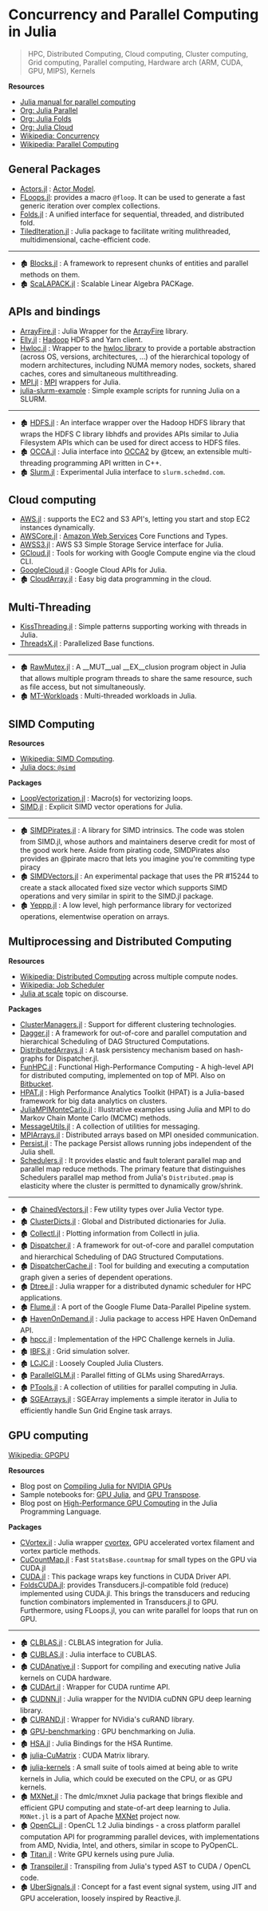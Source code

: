 # Concurrency and Parallel Computing in Julia

> HPC, Distributed Computing, Cloud computing, Cluster computing, Grid computing, Parallel computing, Hardware arch (ARM, CUDA, GPU, MIPS), Kernels

**Resources**

- [Julia manual for parallel computing](https://docs.julialang.org/en/v1/manual/parallel-computing/)
- [Org: Julia Parallel](https://github.com/JuliaParallel)
- [Org: Julia Folds](https://github.com/JuliaFolds)
- [Org: Julia Cloud](https://github.com/JuliaCloud)
- [Wikipedia: Concurrency](https://en.wikipedia.org/wiki/Concurrency_%28computer_science%29)
- [Wikipedia: Parallel Computing](https://en.wikipedia.org/wiki/Category:Parallel_computing)


## General Packages

- [Actors.jl](https://github.com/JuliaActors/Actors.jl) : [Actor Model](https://en.wikipedia.org/wiki/Actor_model).
- [FLoops.jl](https://github.com/JuliaFolds/FLoops.jl): provides a macro `@floop`. It can be used to generate a fast generic iteration over complex collections.
- [Folds.jl](https://github.com/JuliaFolds/Folds.jl) : A unified interface for sequential, threaded, and distributed fold.
- [TiledIteration.jl](https://github.com/JuliaArrays/TiledIteration.jl) : Julia package to facilitate writing mulithreaded, multidimensional, cache-efficient code.

---

- 🏚️ [Blocks.jl](https://github.com/JuliaParallel/Blocks.jl) : A framework to represent chunks of entities and parallel methods on them.
- 🏚️ [ScaLAPACK.jl](https://github.com/JuliaParallel/ScaLAPACK.jl) : Scalable Linear Algebra PACKage.

## APIs and bindings

- [ArrayFire.jl](https://github.com/JuliaComputing/ArrayFire.jl) : Julia Wrapper for the [ArrayFire](http://arrayfire.com/) library.
- [Elly.jl](https://github.com/JuliaParallel/Elly.jl) : [Hadoop](https://hadoop.apache.org/) HDFS and Yarn client.
- [Hwloc.jl](https://github.com/JuliaParallel/Hwloc.jl) : Wrapper to the [hwloc library](http://www.open-mpi.org/projects/hwloc/) to provide a portable abstraction (across OS, versions, architectures, ...) of the hierarchical topology of modern architectures, including NUMA memory nodes, sockets, shared caches, cores and simultaneous multithreading.
- [MPI.jl](https://github.com/JuliaParallel/MPI.jl) : [MPI](http://www.mpi-forum.org/) wrappers for Julia.
- [julia-slurm-example](https://github.com/magerton/julia-slurm-example) : Simple example scripts for running Julia on a SLURM.

---

- 🏚️ [HDFS.jl](https://github.com/JuliaParallel/HDFS.jl) : An interface wrapper over the Hadoop HDFS library that wraps the HDFS C library libhdfs and provides APIs similar to Julia Filesystem APIs which can be used for direct access to HDFS files.
- 🏚️ [OCCA.jl](https://github.com/ReidAtcheson/OCCA.jl) : Julia interface into [OCCA2](https://github.com/tcew/OCCA2) by @tcew, an extensible multi-threading programming API written in C++.
- 🏚️ [Slurm.jl](https://github.com/JuliaParallel/Slurm.jl) : Experimental Julia interface to `slurm.schedmd.com`.


## Cloud computing

- [AWS.jl](https://github.com/JuliaCloud/AWS.jl) : supports the EC2 and S3 API's, letting you start and stop EC2 instances dynamically.
- [AWSCore.jl](https://github.com/samoconnor/AWSCore.jl) : [Amazon Web Services](https://aws.amazon.com/) Core Functions and Types.
- [AWSS3.jl](https://github.com/samoconnor/AWSS3.jl) : AWS S3 Simple Storage Service interface for Julia.
- [GCloud.jl](https://github.com/spencerlyon2/GCloud.jl) : Tools for working with Google Compute engine via the cloud CLI.
- [GoogleCloud.jl](https://github.com/JuliaCloud/GoogleCloud.jl) : Google Cloud APIs for Julia.
- 🏚️ [CloudArray.jl](https://github.com/gsd-ufal/CloudArray.jl) : Easy big data programming in the cloud.

## Multi-Threading

- [KissThreading.jl](https://github.com/bkamins/KissThreading.jl) : Simple patterns supporting working with threads in Julia.
- [ThreadsX.jl](https://github.com/tkf/ThreadsX.jl) : Parallelized Base functions.

---

- 🏚️ [RawMutex.jl](https://github.com/vchuravy/RawMutex.jl) : A __MUT__ual __EX__clusion program object in Julia that allows multiple program threads to share the same resource, such as file access, but not simultaneously.
- 🏚️ [MT-Workloads](https://github.com/ranjanan/MT-Workloads) : Multi-threaded workloads in Julia.

## SIMD Computing

**Resources**

- [Wikipedia: SIMD Computing](https://en.wikipedia.org/wiki/Category:SIMD_computing).
- [Julia docs: `@simd`](https://docs.julialang.org/en/v1/base/base/#Base.SimdLoop.@simd)


**Packages**

- [LoopVectorization.jl](https://github.com/JuliaSIMD/LoopVectorization.jl) : Macro(s) for vectorizing loops.
- [SIMD.jl](https://github.com/eschnett/SIMD.jl) : Explicit SIMD vector operations for Julia.


---

- 🏚️ [SIMDPirates.jl](https://github.com/chriselrod/SIMDPirates.jl) : A library for SIMD intrinsics. The code was stolen from SIMD.jl, whose authors and maintainers deserve credit for most of the good work here. Aside from pirating code, SIMDPirates also provides an @pirate macro that lets you imagine you're commiting type piracy
- 🏚️ [SIMDVectors.jl](https://github.com/KristofferC/SIMDVectors.jl) : An experimental package that uses the PR #15244 to create a stack allocated fixed size vector which supports SIMD operations and very similar in spirit to the SIMD.jl package.
- 🏚️ [Yeppp.jl](https://github.com/JuliaLang/Yeppp.jl) : A low level, high performance library for vectorized operations, elementwise operation on arrays.

## Multiprocessing and Distributed Computing

**Resources**

- [Wikipedia: Distributed Computing](https://en.wikipedia.org/wiki/Category:Distributed_computing) across multiple compute nodes.
- [Wikipedia: Job Scheduler](https://en.wikipedia.org/wiki/Job_scheduler)
- [Julia at scale](https://discourse.julialang.org/c/domain/parallel/34) topic on discourse.


**Packages**

- [ClusterManagers.jl](https://github.com/JuliaLang/ClusterManagers.jl) : Support for different clustering technologies.
- [Dagger.jl](https://github.com/JuliaParallel/Dagger.jl) : A framework for out-of-core and parallel computation and hierarchical Scheduling of DAG Structured Computations.
- [DistributedArrays.jl](https://github.com/JuliaParallel/DistributedArrays.jl) : A task persistency mechanism based on hash-graphs for Dispatcher.jl.
- [FunHPC.jl](https://github.com/eschnett/FunHPC.jl) : Functional High-Performance Computing - A high-level API for distributed computing, implemented on top of MPI. Also on [Bitbucket](https://bitbucket.org/eschnett/funhpc.jl).
- [HPAT.jl](https://github.com/IntelLabs/HPAT.jl) : High Performance Analytics Toolkit (HPAT) is a Julia-based framework for big data analytics on clusters.
- [JuliaMPIMonteCarlo.jl](https://github.com/mcreel/JuliaMPIMonteCarlo.jl) : Illustrative examples using Julia and MPI to do Markov Chain Monte Carlo (MCMC) methods.
- [MessageUtils.jl](https://github.com/JuliaParallel/MessageUtils.jl) : A collection of utilities for messaging.
- [MPIArrays.jl](https://github.com/barche/MPIArrays.jl) : Distributed arrays based on MPI onesided communication.
- [Persist.jl](https://github.com/eschnett/Persist.jl) : The package Persist allows running jobs independent of the Julia shell.
- [Schedulers.jl](https://github.com/ChevronETC/Schedulers.jl) : It provides elastic and fault tolerant parallel map and parallel map reduce methods. The primary feature that distinguishes Schedulers parallel map method from Julia's `Distributed.pmap` is elasticity where the cluster is permitted to dynamically grow/shrink.


---

- 🏚️ [ChainedVectors.jl](https://github.com/tanmaykm/ChainedVectors.jl) : Few utility types over Julia Vector type.
- 🏚️ [ClusterDicts.jl](https://github.com/amitmurthy/ClusterDicts.jl) : Global and Distributed dictionaries for Julia.
- 🏚️ [Collectl.jl](https://github.com/ranjanan/Collectl.jl) : Plotting information from Collectl in julia.
- 🏚️ [Dispatcher.jl](https://github.com/invenia/Dispatcher.jl) : A framework for out-of-core and parallel computation and hierarchical Scheduling of DAG Structured Computations.
- 🏚️ [DispatcherCache.jl](https://github.com/zgornel/DispatcherCache.jl) : Tool for building and executing a computation graph given a series of dependent operations.
- 🏚️ [Dtree.jl](https://github.com/kpamnany/Dtree.jl) : Julia wrapper for a distributed dynamic scheduler for HPC applications.
- 🏚️ [Flume.jl](https://github.com/malmaud/Flume.jl) : A port of the Google Flume Data-Parallel Pipeline system.
- 🏚️ [HavenOnDemand.jl](https://github.com/richitmx/HavenOnDemand.jl) : Julia package to access HPE Haven OnDemand API.
- 🏚️ [hpcc.jl](https://github.com/jiahao/hpcc.jl) : Implementation of the HPC Challenge kernels in Julia.
- 🏚️ [IBFS.jl](https://github.com/eurika-kaiser/IBFS.jl) : Grid simulation solver.
- 🏚️ [LCJC.jl](https://github.com/amitmurthy/LCJC.jl) : Loosely Coupled Julia Clusters.
- 🏚️ [ParallelGLM.jl](https://github.com/dmbates/ParallelGLM.jl) : Parallel fitting of GLMs using SharedArrays.
- 🏚️ [PTools.jl](https://github.com/amitmurthy/PTools.jl) : A collection of utilities for parallel computing in Julia.
- 🏚️ [SGEArrays.jl](https://github.com/davidavdav/SGEArrays.jl) : SGEArray implements a simple iterator in Julia to efficiently handle Sun Grid Engine task arrays.

## GPU computing

[Wikipedia: GPGPU](https://en.wikipedia.org/wiki/General-purpose_computing_on_graphics_processing_units)

**Resources**

- Blog post on [Compiling Julia for NVIDIA GPUs](http://blog.maleadt.net/2015/01/15/julia-cuda/)
- Sample notebooks for: [GPU Julia](http://nbviewer.ipython.org/7436359), and [GPU Transpose](http://nbviewer.ipython.org/7436439).
- Blog post on [High-Performance GPU Computing](https://devblogs.nvidia.com/parallelforall/gpu-computing-julia-programming-language/#more-8555) in the Julia Programming Language.


**Packages**

- [CVortex.jl](https://github.com/hjabird/CVortex.jl) : Julia wrapper [cvortex](https://github.com/hjabird/cvortex), GPU accelerated vortex filament and vortex particle methods.
- [CuCountMap.jl](https://github.com/xiaodaigh/CuCountMap.jl) : Fast `StatsBase.countmap` for small types on the GPU via CUDA.jl
- [CUDA.jl](https://github.com/JuliaGPU/CUDA.jl) : This package wraps key functions in CUDA Driver API.
- [FoldsCUDA.jl](https://github.com/JuliaFolds/FoldsCUDA.jl): provides Transducers.jl-compatible fold (reduce) implemented using CUDA.jl. This brings the transducers and reducing function combinators implemented in Transducers.jl to GPU. Furthermore, using FLoops.jl, you can write parallel for loops that run on GPU.

---

- 🏚️ [CLBLAS.jl](https://github.com/JuliaGPU/CLBLAS.jl) : CLBLAS integration for Julia.
- 🏚️ [CUBLAS.jl](https://github.com/JuliaGPU/CUBLAS.jl) : Julia interface to CUBLAS.
- 🏚️ [CUDAnative.jl](https://github.com/JuliaGPU/CUDAnative.jl) : Support for compiling and executing native Julia kernels on CUDA hardware.
- 🏚️ [CUDArt.jl](https://github.com/JuliaAttic/CUDArt.jl) : Wrapper for CUDA runtime API.
- 🏚️ [CUDNN.jl](https://github.com/JuliaAttic/CUDNN.jl) : Julia wrapper for the NVIDIA cuDNN GPU deep learning library.
- 🏚️ [CURAND.jl](https://github.com/JuliaAttic/CURAND.jl) : Wrapper for NVidia's cuRAND library.
- 🏚️ [GPU-benchmarking](https://github.com/ranjanan/GPU-benchmarking) : GPU benchmarking on Julia.
- 🏚️ [HSA.jl](https://github.com/JuliaGPU/HSA.jl) : Julia Bindings for the HSA Runtime.
- 🏚️ [julia-CuMatrix](https://github.com/stefan-k/julia-CuMatrix) : CUDA Matrix library.
- 🏚️ [julia-kernels](https://github.com/toivoh/julia-kernels) : A small suite of tools aimed at being able to write kernels in Julia, which could be executed on the CPU, or as GPU kernels.
- 🏚️ [MXNet.jl](https://github.com/dmlc/MXNet.jl) : The dmlc/mxnet Julia package that brings flexible and efficient GPU computing and state-of-art deep learning to Julia. `MXNet.jl` is a part of Apache [MXNet](https://github.com/apache/incubator-mxnet) project now.
- 🏚️ [OpenCL.jl](https://github.com/JuliaGPU/OpenCL.jl) : OpenCL 1.2 Julia bindings - a cross platform parallel computation API for programming parallel devices, with implementations from AMD, Nvidia, Intel, and others, similar in scope to PyOpenCL.
- 🏚️ [Titan.jl](https://github.com/malmaud/Titan.jl) : Write GPU kernels using pure Julia.
- 🏚️ [Transpiler.jl](https://github.com/SimonDanisch/Transpiler.jl) : Transpiling from Julia's typed AST to CUDA / OpenCL code.
- 🏚️ [UberSignals.jl](https://github.com/SimonDanisch/UberSignals.jl) : Concept for a fast event signal system, using JIT and GPU acceleration, loosely inspired by Reactive.jl.
